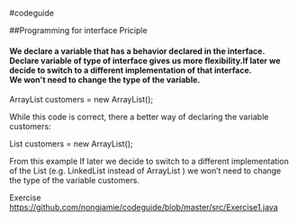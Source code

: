 #codeguide

##Programming for interface Priciple

#### We declare a variable that has a behavior declared in the interface.<br>Declare variable of type of interface gives us more flexibility.If later we decide to switch to a different implementation of that interface.<br>We won't need to change the type of the variable.

ArrayList<Customer> customers = new ArrayList<Customer>();

While this code is correct,  there a better way of declaring the variable customers:

List<Customer> customers = new ArrayList<Customer>();

From this example If later we decide to switch to a different implementation of the List (e.g. LinkedList instead of ArrayList ) we won’t need to change the type of the variable customers.

Exercise https://github.com/nongjamie/codeguide/blob/master/src/Exercise1.java
